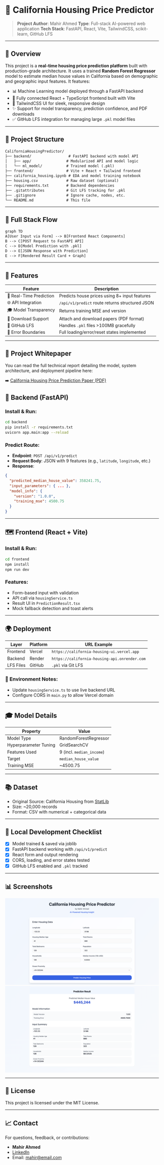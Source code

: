 # 🏡 California Housing Price Predictor

> **Project Author**: Mahir Ahmed
> **Type**: Full-stack AI-powered web application
> **Tech Stack**: FastAPI, React, Vite, TailwindCSS, scikit-learn, GitHub LFS

---

## 🚀 Overview

This project is a **real-time housing price prediction platform** built with production-grade architecture. It uses a trained **Random Forest Regressor** model to estimate median house values in California based on demographic and geographic input features. It features:

* 📊 Machine Learning model deployed through a FastAPI backend
* 🔗 Fully connected React + TypeScript frontend built with Vite
* 🏢 TailwindCSS UI for sleek, responsive design
* ✨ Support for model transparency, prediction confidence, and PDF downloads
* ✅ GitHub LFS integration for managing large `.pkl` model files

---

## 📂 Project Structure

```plaintext
CaliforniaHousingPredictor/
├── backend/                 # FastAPI backend with model API
│   ├── app/                # Modularized API and model logic
│   └── ml_model/           # Trained model (.pkl)
├── frontend/               # Vite + React + Tailwind frontend
├── california_housing.ipynb # EDA and model training notebook
├── housing.csv             # Raw dataset (optional)
├── requirements.txt        # Backend dependencies
├── .gitattributes          # Git LFS tracking for .pkl
├── .gitignore              # Ignore cache, nodes, etc.
└── README.md               # This file
```

---

## 🔄 Full Stack Flow

```mermaid
graph TD
A[User Input via Form] --> B[Frontend React Components]
B --> C[POST Request to FastAPI API]
C --> D[Model Prediction with .pkl]
D --> E[JSON Response with Prediction]
E --> F[Rendered Result Card + Graph]
```

---

## 📅 Features

| Feature                 | Description                                     |
| ----------------------- | ----------------------------------------------- |
| 🎯 Real-Time Prediction | Predicts house prices using 8+ input features   |
| 🌐 API Integration      | `/api/v1/predict` route returns structured JSON |
| 🎓 Model Transparency   | Returns training MSE and version                |
| 📖 Download Support     | Attach and download papers (PDF format)         |
| 🚀 GitHub LFS           | Handles `.pkl` files >100MB gracefully          |
| 🚧 Error Boundaries     | Full loading/error/reset states implemented     |

---

## 📄 Project Whitepaper

You can read the full technical report detailing the model, system architecture, and deployment pipeline here:

➡️ [California Housing Price Prediction Paper (PDF)](./CaliforniaHousingPaper.pdf)


## 📕 Backend (FastAPI)

### Install & Run:

```bash
cd backend
pip install -r requirements.txt
uvicorn app.main:app --reload
```

### Predict Route:

* **Endpoint**: `POST /api/v1/predict`
* **Request Body**: JSON with 9 features (e.g., `latitude`, `longitude`, etc.)
* **Response**:

```json
{
  "predicted_median_house_value": 358241.75,
  "input_parameters": { ... },
  "model_info": {
    "version": "1.0.0",
    "training_mse": 4500.75
  }
}
```

---

## 🗺 Frontend (React + Vite)

### Install & Run:

```bash
cd frontend
npm install
npm run dev
```

### Features:

* Form-based input with validation
* API call via `housingService.ts`
* Result UI in `PredictionResult.tsx`
* Mock fallback detection and toast alerts

---

## 🌍 Deployment

| Layer     | Platform | URL Example                                   |
| --------- | -------- | --------------------------------------------- |
| Frontend  | Vercel   | `https://california-housing-ui.vercel.app`    |
| Backend   | Render   | `https://california-housing-api.onrender.com` |
| LFS Files | GitHub   | `.pkl` via Git LFS                            |

### 📌 Environment Notes:

* Update `housingService.ts` to use live backend URL
* Configure CORS in `main.py` to allow Vercel domain

---

## 🎓 Model Details

| Property              | Value                     |
| --------------------- | ------------------------- |
| Model Type            | RandomForestRegressor     |
| Hyperparameter Tuning | GridSearchCV              |
| Features Used         | 9 (incl. `median_income`) |
| Target                | `median_house_value`      |
| Training MSE          | \~4500.75                 |

---

## 📚 Dataset

* Original Source: California Housing from [StatLib](https://www.dcc.fc.up.pt/~ltorgo/Regression/cal_housing.html)
* Size: \~20,000 records
* Format: CSV with numerical + categorical data

---

## 🔧 Local Development Checklist

* [x] Model trained & saved via joblib
* [x] FastAPI backend working with `/api/v1/predict`
* [x] React form and output rendering
* [x] CORS, loading, and error states tested
* [x] GitHub LFS enabled and `.pkl` tracked

---

## 📊 Screenshots

![Form Input](./screenshots/Input.png)
![Prediction Result](./screenshots/Output.png)

---

## 💼 License

This project is licensed under the MIT License.

---

## 📈 Contact

For questions, feedback, or contributions:

* **Mahir Ahmed**
* [LinkedIn](https://linkedin.com/in/mahirahmed)
* Email: [mahir@email.com](mailto:mahir@email.com)

